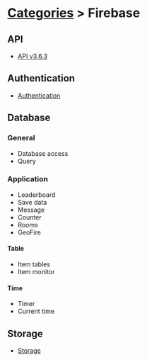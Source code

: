 # [Categories](categories.index.html) > Firebase

## API

- [API v3.6.3](rex_firebase_apiv3.html)

## Authentication

- [Authentication](rex_firebase_authentication.html)

## Database

### General

- Database access
- Query

### Application

- Leaderboard
- Save data
- Message
- Counter
- Rooms
- GeoFire

#### Table

- Item tables
- Item monitor

#### Time

- Timer
- Current time

## Storage

- [Storage](rex_firebase_storage.html)
